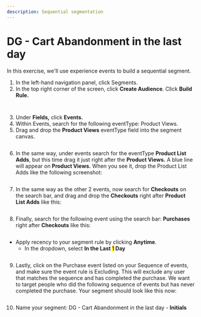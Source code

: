 ```yaml
---
description: Sequential segmentation
---
```


# DG - Cart Abandonment in the last day

In this exercise, we'll use experience events to build a sequential segment.

1. In the left-hand navigation panel, click Segments.
2. In the top right corner of the screen, click **Create Audience**. Click **Build Rule.**

<figure><img src="https://adbecdn.azureedge.net/labs/archbee/DGAdobeExperiencePlatformMulti/ScreenShot2022-12-12at7.33.16PM.png" alt=""><figcaption></figcaption></figure>

<figure><img src="https://adbecdn.azureedge.net/labs/archbee/DGAdobeExperiencePlatformMulti/ScreenShot2022-12-12at7.16.48PM.png" alt=""><figcaption></figcaption></figure>

3. Under **Fields,** click **Events.**
4. Within Events, search for the following eventType: Product Views.
5. Drag and drop the **Product Views** eventType field into the segment canvas.

<figure><img src="https://adbecdn.azureedge.net/labs/archbee/DGAdobeExperiencePlatformMulti/Screenshot2023-07-12at9.24.30AM.png" alt=""><figcaption></figcaption></figure>

6. In the same way, under events search for the eventType **Product List Adds**, but this time drag it just right after the **Product Views.** A blue line will appear on **Product Views.** When you see it, drop the Product List Adds like the following screenshot:

<figure><img src="https://adbecdn.azureedge.net/labs/archbee/DGAdobeExperiencePlatformMulti/Screenshot2023-07-12at9.28.10AM.png" alt=""><figcaption></figcaption></figure>

7. In the same way as the other 2 events, now search for **Checkouts** on the search bar, and drag and drop the **Checkouts** right after **Product List Adds** like this:

<figure><img src="https://adbecdn.azureedge.net/labs/archbee/DGAdobeExperiencePlatformMulti/Screenshot2023-07-12at9.30.05AM.png" alt=""><figcaption></figcaption></figure>

8. Finally, search for the following event using the search bar: **Purchases** right after **Checkouts** like this:

<figure><img src="https://adbecdn.azureedge.net/labs/archbee/DGAdobeExperiencePlatformMulti/Screenshot2023-07-12at9.31.23AM.png" alt=""><figcaption></figcaption></figure>

* Apply recency to your segment rule by clicking **Anytime**.&#x20;
  * In the dropdown, select **In the Last **<mark style="color:purple;">**1**</mark>** Day**

<figure><img src="https://adbecdn.azureedge.net/labs/archbee/DGAdobeExperiencePlatformMulti/Screenshot2023-07-12at9.32.12AM.png" alt=""><figcaption></figcaption></figure>

9. Lastly, click on the Purchase event listed on your Sequence of events, and make sure the event rule is Excluding. This will exclude any user that matches the sequence and has completed the purchase. We want to target people who did the following sequence of events but has never completed the purchase. Your segment should look like this now:

<figure><img src="https://adbecdn.azureedge.net/labs/archbee/DGAdobeExperiencePlatformMulti/Screenshot2023-07-12at9.34.44AM.png" alt=""><figcaption></figcaption></figure>

10. Name your segment: DG - Cart Abandonment in the last day - **Initials**
